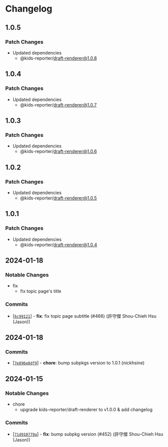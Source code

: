 # Changelog

## 1.0.5

### Patch Changes

- Updated dependencies
  - @kids-reporter/draft-renderer@1.0.8

## 1.0.4

### Patch Changes

- Updated dependencies
  - @kids-reporter/draft-renderer@1.0.7

## 1.0.3

### Patch Changes

- Updated dependencies
  - @kids-reporter/draft-renderer@1.0.6

## 1.0.2

### Patch Changes

- Updated dependencies
  - @kids-reporter/draft-renderer@1.0.5

## 1.0.1

### Patch Changes

- Updated dependencies
  - @kids-reporter/draft-renderer@1.0.4

## 2024-01-18

### Notable Changes

- fix
  - fix topic page's title

### Commits

- \[[`6c99121`](https://github.com/kids-reporter/kids-reporter-monorepo/commit/6c99121)] - **fix**: fix topic page subtitle (#466) (許守傑 Shou-Chieh Hsu (Jason))

## 2024-01-18

### Commits

- \[[`7e896e8df9`](https://github.com/kids-reporter/kids-reporter-monorepo/commit/7e896e8df9)] - **chore**: bump subpkgs version to 1.0.1 (nickhsine)

## 2024-01-15

### Notable Changes

- chore
  - upgrade kids-reporter/draft-renderer to v1.0.0 & add changelog

### Commits

- \[[`71d910779a`](https://github.com/kids-reporter/cms-core/commit/71d910779a)] - **fix**: bump subpkg version (#452) (許守傑 Shou-Chieh Hsu (Jason))
